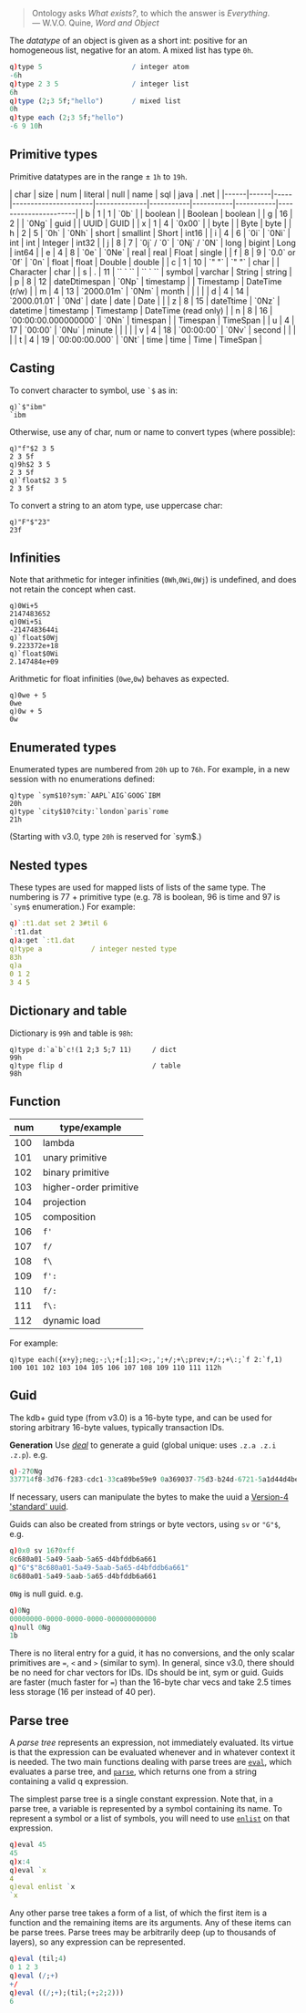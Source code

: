 > Ontology asks _What exists?_, to which the answer is _Everything_.  
> — W.V.O. Quine, _Word and Object_ 


The _datatype_ of an object is given as a short int: positive for an homogeneous list, negative for an atom. A mixed list has type `0h`. 
```q
q)type 5                      / integer atom
-6h
q)type 2 3 5                  / integer list
6h
q)type (2;3 5f;"hello")       / mixed list
0h
q)type each (2;3 5f;"hello")
-6 9 10h
```

## Primitive types

Primitive datatypes are in the range ± `1h` to `19h`. 

<div markdown="1" class="kx-compact">
| char | size | num | literal              | null         | name      | sql       | java      | .net                 |
|------|------|-----|----------------------|--------------|-----------|-----------|-----------|----------------------|
| b    | 1    | 1   | `0b`                 |              | boolean   |           | Boolean   | boolean              |
| g    | 16   | 2   |                      | `0Ng`        | guid      |           | UUID      | GUID                 |
| x    | 1    | 4   | `0x00`               |              | byte      |           | Byte      | byte                 |
| h    | 2    | 5   | `0h`                 | `0Nh`        | short     | smallint  | Short     | int16                |
| i    | 4    | 6   | `0i`                 | `0Ni`        | int       | int       | Integer   | int32                |
| j    | 8    | 7   | `0j` / `0`           | `0Nj` / `0N` | long      | bigint    | Long      | int64                |
| e    | 4    | 8   | `0e`                 | `0Ne`        | real      | real      | Float     | single               |
| f    | 8    | 9   | `0.0` or `0f`        | `0n`         | float     | float     | Double    | double               |
| c    | 1    | 10  | `" "`                | `" "`        | char      |           | Character | char                 |
| s    | .    | 11  | `` ` ``              | `` ` ``      | symbol    | varchar   | String    | string               |
| p    | 8    | 12  | dateDtimespan        | `0Np`        | timestamp |           | Timestamp | DateTime (r/w)       |
| m    | 4    | 13  | `2000.01m`           | `0Nm`        | month     |           |           |                      |
| d    | 4    | 14  | `2000.01.01`         | `0Nd`        | date      | date      | Date      |                      |
| z    | 8    | 15  | dateTtime            | `0Nz`        | datetime  | timestamp | Timestamp | DateTime (read only) |
| n    | 8    | 16  | `00:00:00.000000000` | `0Nn`        | timespan  |           | Timespan  | TimeSpan             |
| u    | 4    | 17  | `00:00`              | `0Nu`        | minute    |           |           |                      |
| v    | 4    | 18  | `00:00:00`           | `0Nv`        | second    |           |           |                      |
| t    | 4    | 19  | `00:00:00.000`       | `0Nt`        | time      | time      | Time      | TimeSpan             |
</div>


Casting
-------

To convert character to symbol, use `` `$ `` as in:

    q)`$"ibm"
    `ibm

Otherwise, use any of char, num or name to convert types (where possible):

    q)"f"$2 3 5
    2 3 5f
    q)9h$2 3 5
    2 3 5f
    q)`float$2 3 5
    2 3 5f

To convert a string to an atom type, use uppercase char:

    q)"F"$"23"
    23f


Infinities
----------

Note that arithmetic for integer infinities (`0Wh`,`0Wi`,`0Wj`) is undefined, and does not retain the concept when cast.

    q)0Wi+5
    2147483652
    q)0Wi+5i
    -2147483644i
    q)`float$0Wj
    9.223372e+18
    q)`float$0Wi
    2.147484e+09

Arithmetic for float infinities (`0we`,`0w`) behaves as expected.

    q)0we + 5
    0we
    q)0w + 5
    0w


Enumerated types
----------------

Enumerated types are numbered from `20h` up to `76h`. For example, in a new session with no enumerations defined:

    q)type `sym$10?sym:`AAPL`AIG`GOOG`IBM
    20h
    q)type `city$10?city:`london`paris`rome
    21h

(Starting with v3.0, type `20h` is reserved for \`sym$.)


Nested types
------------

These types are used for mapped lists of lists of the same type. The numbering is 77 + primitive type (e.g. 78 is boolean, 96 is time and 97 is `` `sym$`` enumeration.) For example:
```q
q)`:t1.dat set 2 3#til 6
`:t1.dat
q)a:get `:t1.dat
q)type a            / integer nested type
83h
q)a
0 1 2
3 4 5
```


Dictionary and table
--------------------

Dictionary is `99h` and table is `98h`:

    q)type d:`a`b`c!(1 2;3 5;7 11)     / dict
    99h
    q)type flip d                      / table
    98h


Function
--------

| num     | type/example           |
|---------|------------------------|
| 100     | lambda                 |
| 101     | unary primitive        |
| 102     | binary primitive       |
| 103     | higher-order primitive |
| 104     | projection             |
| 105     | composition            |
| 106     | `f'`                   |
| 107     | `f/`                   |
| 108     | `f\`                   |
| 109     | `f':`                  |
| 110     | `f/:`                  |
| 111     | `f\:`                  |
| 112     | dynamic load           |

For example:

    q)type each({x+y};neg;-;\;+[;1];<>;,';+/;+\;prev;+/:;+\:;`f 2:`f,1)
    100 101 102 103 104 105 106 107 108 109 110 111 112h


Guid
----

The kdb+ guid type  (from v3.0) is a 16-byte type, and can be used for storing arbitrary 16-byte values, typically transaction IDs.

**Generation** Use [_deal_](FIXME) to generate a guid (global unique: uses `.z.a .z.i .z.p`). e.g.

```q
q)-2?0Ng
337714f8-3d76-f283-cdc1-33ca89be59e9 0a369037-75d3-b24d-6721-5a1d44d4bed5
```
If necessary, users can manipulate the bytes to make the uuid a [Version-4 'standard' uuid](http://en.wikipedia.org/wiki/Universally_unique_identifier#Version_4_.28random.29).

Guids can also be created from strings or byte vectors, using `sv` or `"G"$`, e.g.
```q
q)0x0 sv 16?0xff
8c680a01-5a49-5aab-5a65-d4bfddb6a661
q)"G"$"8c680a01-5a49-5aab-5a65-d4bfddb6a661"
8c680a01-5a49-5aab-5a65-d4bfddb6a661
```

`0Ng` is null guid. e.g.
```q
q)0Ng
00000000-0000-0000-0000-000000000000
q)null 0Ng
1b
```
There is no literal entry for a guid, it has no conversions, and the only scalar primitives are `=`, `<` and `>` (similar to sym). In general, since v3.0, there should be no need for char vectors for IDs. IDs should be int, sym or guid. Guids are faster (much faster for `=`) than the 16-byte char vecs and take 2.5 times less storage (16 per instead of 40 per).


Parse tree
----------

A _parse tree_ represents an expression, not immediately evaluated. Its virtue is that the expression can be evaluated whenever and in whatever context it is needed. The two main functions dealing with parse trees are [`eval`](evaluation#eval), which evaluates a parse tree, and [`parse`](evaluation#parse), which returns one from a string containing a valid q expression.

The simplest parse tree is a single constant expression. Note that, in a parse tree, a variable is represented by a symbol containing its name. To represent a symbol or a list of symbols, you will need to use [`enlist`](enlist) on that expression.
```q
q)eval 45
45
q)x:4
q)eval `x
4
q)eval enlist `x
`x
```
Any other parse tree takes a form of a list, of which the first item is a function and the remaining items are its arguments. Any of these items can be parse trees. Parse trees may be arbitrarily deep (up to thousands of layers), so any expression can be represented.
```q
q)eval (til;4)
0 1 2 3
q)eval (/;+)
+/
q)eval ((/;+);(til;(+;2;2)))
6
```